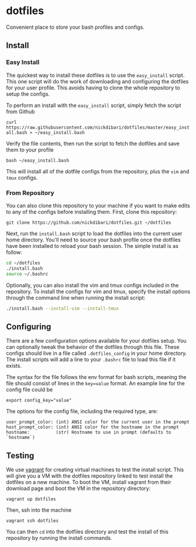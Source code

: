 # dotfiles
Convenient place to store your bash profiles and configs.

## Install

### Easy Install

The quickest way to install these dotfiles is to use the `easy_install` script. This one script will do the work of downloading and configuring the dotfiles for your user profile. This avoids having to clone the whole repository to setup the configs.

To perform an install with the `easy_install` script, simply fetch the script from Github

`curl https://raw.githubusercontent.com/nickdibari/dotfiles/master/easy_install.bash > ~/easy_install.bash`

Verify the file contents, then run the script to fetch the dotfiles and save them to your profile

`bash ~/easy_install.bash`

This will install all of the dotfile configs from the repository, plus the `vim` and `tmux` configs.

### From Repository

You can also clone this repository to your machine if you want to make edits to any of the configs before installing them. First, clone this repository:

`git clone https://github.com/nickdibari/dotfiles.git ~/dotfiles`

Next, run the `install.bash` script to load the dotfiles into the current user home directory. You'll need to source your bash profile once the dotfiles have been installed to reload your bash session. The simple install is as follow:

```bash
cd ~/dotfiles
./install.bash
source ~/.bashrc
```

Optionally, you can also install the vim and tmux configs included in the repository. To install the configs for vim and tmux, specify the install options through the command line when running the install script:

```bash
./install.bash --install-vim --install-tmux
```

## Configuring

There are a few configuration options available for your dotfiles setup. You can optionally tweak the behavior of the dotfiles through this file.
These configs should live in a file called `.dotfiles_config` in your home directory. The install scripts will add a line to your `.bashrc` file to load this file if it exists.

The syntax for the file follows the env format for bash scripts, meaning the file should consist of lines in the `key=value` format. An example line for the config file could be

`export config_key="value"`

The options for the config file, including the required type, are:

```
user_prompt_color: (int) ANSI color for the current user in the prompt
host_prompt_color: (int) ANSI color for the hostname in the prompt
hostname:          (str) Hostname to use in prompt (defaults to `hostname`)
```

## Testing

We use [vagrant](https://www.vagrantup.com/) for creating virtual machines to test the install script. This will give you a VM with the dotfiles repository linked to test install the dotfiles on a new machine. To boot the VM, install vagrant from their download page and boot the VM in the repository directory:

`vagrant up dotfiles`

Then, ssh into the machine

`vagrant ssh dotfiles`

You can then `cd` into the dotfiles directory and test the install of this repository by running the install commands.
